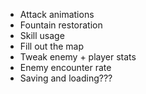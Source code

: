 - Attack animations
- Fountain restoration
- Skill usage
- Fill out the map
- Tweak enemy + player stats
- Enemy encounter rate
- Saving and loading???
